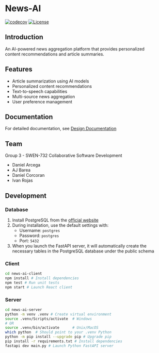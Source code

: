 # News-AI

[![codecov](https://codecov.io/github/ajbarea/news-ai/graph/badge.svg?token=68JmKbo4jp)](https://codecov.io/github/ajbarea/news-ai) [![License](https://img.shields.io/badge/License-Apache_2.0-blue.svg)](https://opensource.org/licenses/Apache-2.0)

## Introduction

An AI-powered news aggregation platform that provides personalized content recommendations and article summaries.

## Features

- Article summarization using AI models
- Personalized content recommendations
- Text-to-speech capabilities
- Multi-source news aggregation
- User preference management

## Documentation

For detailed documentation, see [Design Documentation](./docs/DesignDoc.md)

## Team

Group 3 - SWEN-732 Collaborative Software Development

- Daniel Arcega
- AJ Barea
- Daniel Corcoran
- Ivan Rojas

## Development

### Database

1. Install PostgreSQL from the [official website](https://www.postgresql.org/download/)
2. During installation, use the default settings with:
   - Username: `postgres`
   - Password: `postgres`
   - Port: `5432`
3. When you launch the FastAPI server, it will automatically create the necessary tables in the PostgreSQL database under the public schema

### Client

```bash
cd news-ai-client
npm install # Install dependencies
npm test # Run unit tests
npm start # Launch React client
```

### Server

```bash
cd news-ai-server
python -m venv .venv # Create virtual environment
source .venv/Scripts/activate  # Windows
# OR
source .venv/bin/activate      # Unix/MacOS
which python  # Should point to your .venv Python
python -m pip install --upgrade pip # Upgrade pip
pip install -r requirements.txt # Install dependencies
fastapi dev main.py # Launch Python FastAPI server
```
